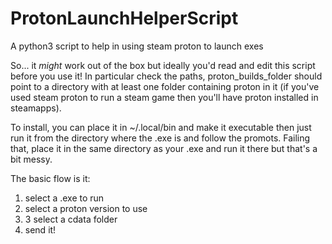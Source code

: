 # ProtonLaunchHelperScript
A python3 script to help in using steam proton to launch exes

So... it *might* work out of the box but ideally you'd read and edit this script before you use it!
In particular check the paths, proton_builds_folder should point to a directory with at least one folder containing proton in it (if you've used steam proton to run a steam game then you'll have proton installed in steamapps).

To install, you can place it in ~/.local/bin and make it executable then just run it from the directory where the .exe is and follow the promots.
Failing that, place it in the same directory as your .exe and run it there but that's a bit messy.

The basic flow is it:
1) select a .exe to run
2) select a proton version to use
3) 3 select a cdata folder
4) send it!
